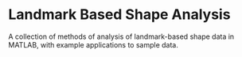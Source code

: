 # Landmark Based Shape Analysis

A collection of methods of analysis of landmark-based shape data in MATLAB, with example applications to sample data.
